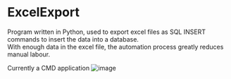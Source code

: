 # ExcelExport
Program written in Python, used to export excel files as SQL INSERT commands to insert the data into a database.  
With enough data in the excel file, the automation process greatly reduces manual labour.

Currently a CMD application
![image](https://user-images.githubusercontent.com/58745400/133308370-cce48889-03fb-47c1-a41f-2ce35aff614a.png)
